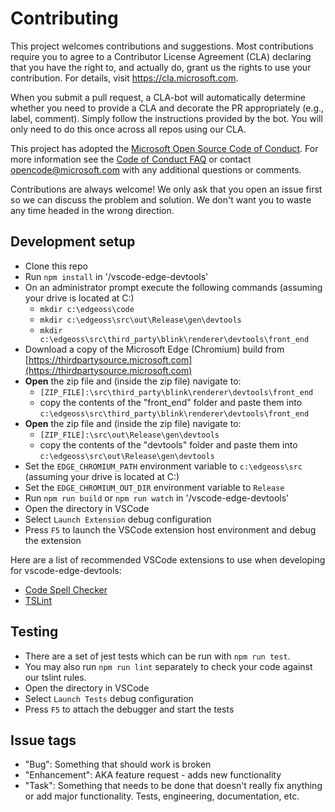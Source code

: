 # Contributing

This project welcomes contributions and suggestions.  Most contributions require you to agree to a
Contributor License Agreement (CLA) declaring that you have the right to, and actually do, grant us
the rights to use your contribution. For details, visit https://cla.microsoft.com.

When you submit a pull request, a CLA-bot will automatically determine whether you need to provide
a CLA and decorate the PR appropriately (e.g., label, comment). Simply follow the instructions
provided by the bot. You will only need to do this once across all repos using our CLA.

This project has adopted the [Microsoft Open Source Code of Conduct](https://opensource.microsoft.com/codeofconduct/).
For more information see the [Code of Conduct FAQ](https://opensource.microsoft.com/codeofconduct/faq/) or
contact [opencode@microsoft.com](mailto:opencode@microsoft.com) with any additional questions or comments.

Contributions are always welcome! We only ask that you open an issue first so we can discuss the problem and solution. We don't want you to waste any time headed in the wrong direction.

## Development setup
* Clone this repo
* Run `npm install` in '/vscode-edge-devtools'
* On an administrator prompt execute the following commands (assuming your drive is located at C:\)
  * `mkdir c:\edgeoss\code`
  * `mkdir c:\edgeoss\src\out\Release\gen\devtools`
  * `mkdir c:\edgeoss\src\third_party\blink\renderer\devtools\front_end`
* Download a copy of the Microsoft Edge (Chromium) build from [https://thirdpartysource.microsoft.com](https://thirdpartysource.microsoft.com)
* **Open** the zip file and (inside the zip file) navigate to:
  * `[ZIP_FILE]:\src\third_party\blink\renderer\devtools\front_end`
  * copy the contents of the "front_end" folder and paste them into `c:\edgeoss\src\third_party\blink\renderer\devtools\front_end`
* **Open** the zip file and (inside the zip file) navigate to:
  * `[ZIP_FILE]:\src\out\Release\gen\devtools`
  * copy the contents of the "devtools" folder and paste them into `c:\edgeoss\src\out\Release\gen\devtools`
* Set the `EDGE_CHROMIUM_PATH` environment variable to `c:\edgeoss\src` (assuming your drive is located at C:\)
* Set the `EDGE_CHROMIUM_OUT_DIR` environment variable to `Release`
* Run `npm run build` or `npm run watch` in '/vscode-edge-devtools'
* Open the directory in VSCode
* Select `Launch Extension` debug configuration
* Press `F5` to launch the VSCode extension host environment and debug the extension

Here are a list of recommended VSCode extensions to use when developing for vscode-edge-devtools:
* [Code Spell Checker](https://marketplace.visualstudio.com/items?itemName=streetsidesoftware.code-spell-checker)
* [TSLint](https://marketplace.visualstudio.com/items?itemName=ms-vscode.vscode-typescript-tslint-plugin)


## Testing
* There are a set of jest tests which can be run with `npm run test`.
* You may also run `npm run lint` separately to check your code against our tslint rules.
* Open the directory in VSCode
* Select `Launch Tests` debug configuration
* Press `F5` to attach the debugger and start the tests

## Issue tags
* "Bug": Something that should work is broken
* "Enhancement": AKA feature request - adds new functionality
* "Task": Something that needs to be done that doesn't really fix anything or add major functionality. Tests, engineering, documentation, etc.
